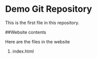 # Demo Git Repository

This is the first file in this repository.

##Website contents

Here are the files in the website

1. index.html

